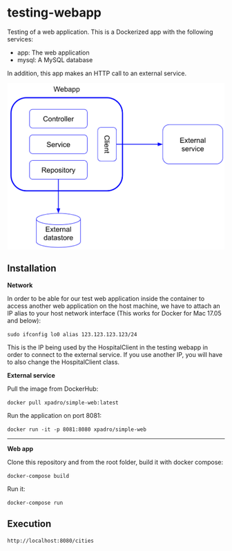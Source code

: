 # testing-webapp

Testing of a web application. This is a Dockerized app with the following services:

- app: The web application
- mysql: A MySQL database

In addition, this app makes an HTTP call to an external service.

![app diagram](./src/main/resources/images/testing_webapp.png)



## Installation
**Network**

In order to be able for our test web application inside the container to access another web application on the host machine, we have to attach an IP alias to your host network interface (This works for Docker for Mac 17.05 and below):

`sudo ifconfig lo0 alias 123.123.123.123/24`

This is the IP being used by the HospitalClient in the testing webapp in order to connect to the external service. If you use another IP, you will have to also change the HospitalClient class.

**External service**

Pull the image from DockerHub:

`docker pull xpadro/simple-web:latest`

Run the application on port 8081:

`docker run -it -p 8081:8080 xpadro/simple-web`

****

**Web app**

Clone this repository and from the root folder, build it with docker compose:

`docker-compose build`

Run it:

`docker-compose run`


## Execution

`http://localhost:8080/cities`